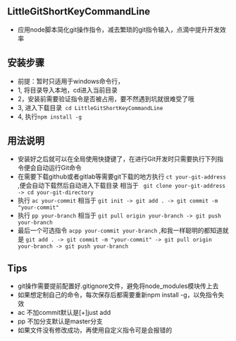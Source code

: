 ## LittleGitShortKeyCommandLine
- 应用node脚本简化git操作指令，减去繁琐的git指令输入，点滴中提升开发效率
 ## 安装步骤
 - 前提：暂时只适用于windows命令行，
 - 1, 将目录导入本地，cd进入当前目录
 - 2，安装前需要验证指令是否被占用，要不然遇到坑就很难受了哦
 - 3, 进入下载目录` cd LittleGitShortKeyCommandLine`
 - 4, 执行`npm install -g`
 ## 用法说明
 - 安装好之后就可以在全局使用快捷键了，在进行Git开发时只需要执行下列指令便会自动运行Git命令
 - 在需要下载github或者gitlab等需要git下载的地方执行 `ct your-git-address` ,便会自动下载然后自动进入下载目录
  相当于 ` git clone your-git-address  -> cd your-git-directory`
 - 执行 `ac your-commit` 相当于 `git init -> git add . -> git commit -m "your-commit"`
 - 执行 `pp your-branch` 相当于 `git pull origin your-branch -> git push your-branch` 
 - 最后一个可选指令 `acpp your-commit your-branch` ,和我一样聪明的都知道就是 `git add . -> git commit -m "your-commit" -> git pull origin your-branch -> git push your-branch`

## Tips
- git操作需要提前配置好.gitignore文件，避免将node_modules模块传上去
- 如果想定制自己的命令，每次保存后都需要重新npm install -g，以免指令失效
- ac 不加commit默认是[+]just add
- pp 不加分支默认是master分支
- 如果文件没有修改成功，再使用自定义指令可是会报错的